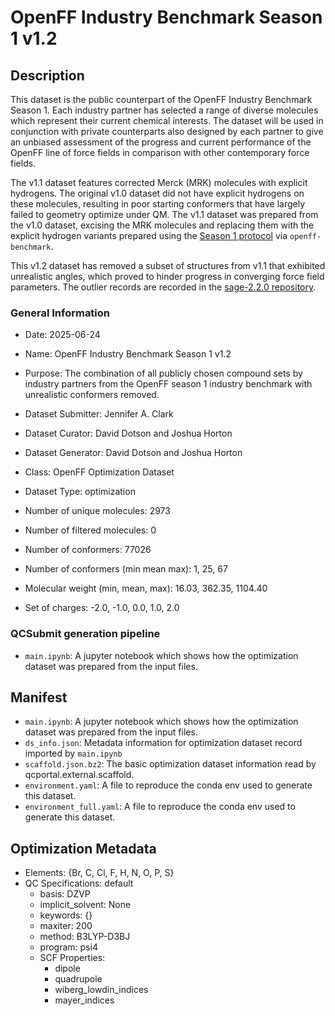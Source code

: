 # OpenFF Industry Benchmark Season 1 v1.2

## Description

This dataset is the public counterpart of the OpenFF Industry Benchmark Season 1.
Each industry partner has selected a range of diverse molecules which represent their current chemical interests.
The dataset will be used in conjunction with private counterparts also designed by each partner to give an unbiased assessment of the progress and current performance of the OpenFF line of force fields in comparison with other contemporary force fields.

The v1.1 dataset features corrected Merck (MRK) molecules with explicit hydrogens.
The original v1.0 dataset did not have explicit hydrogens on these molecules, resulting in poor starting conformers that have largely failed to geometry optimize under QM.
The v1.1 dataset was prepared from the v1.0 dataset, excising the MRK molecules and replacing them with the explicit hydrogen variants prepared using the [Season 1 protocol](https://openforcefield.atlassian.net/wiki/spaces/PS/pages/971898891/Optimization+Benchmarking+Protocol+-+Season+1) via `openff-benchmark`.

This v1.2 dataset has removed a subset of structures from v1.1 that exhibited unrealistic angles, which proved to hinder progress in converging force field parameters. The outlier records are recorded in the [sage-2.2.0 repository](https://github.com/openforcefield/sage-2.2.0/blob/main/05_benchmark_forcefield/process_bm/problem_ids/all_r7_outliers.txt).

### General Information

- Date: 2025-06-24
- Name: OpenFF Industry Benchmark Season 1 v1.2
- Purpose: The combination of all publicly chosen compound sets by industry partners from the OpenFF season 1 industry benchmark with unrealistic conformers removed.
- Dataset Submitter: Jennifer A. Clark
- Dataset Curator: David Dotson and Joshua Horton
- Dataset Generator: David Dotson and Joshua Horton

- Class: OpenFF Optimization Dataset
- Dataset Type: optimization
- Number of unique molecules:   2973
- Number of filtered molecules: 0
- Number of conformers:         77026
- Number of conformers (min mean max): 1, 25, 67
- Molecular weight (min, mean, max): 16.03, 362.35, 1104.40
- Set of charges: -2.0, -1.0, 0.0, 1.0, 2.0

### QCSubmit generation pipeline

* `main.ipynb`: A jupyter notebook which shows how the optimization dataset was prepared from the input files.

## Manifest

* `main.ipynb`: A jupyter notebook which shows how the optimization dataset was prepared from the input files.
* `ds_info.json`: Metadata information for optimization dataset record imported by `main.ipynb`
* `scaffold.json.bz2`: The basic optimization dataset information read by qcportal.external.scaffold.
* `environment.yaml`: A file to reproduce the conda env used to generate this dataset.
* `environment_full.yaml`: A file to reproduce the conda env used to generate this dataset.

## Optimization Metadata

* Elements: {Br, C, Cl, F, H, N, O, P, S}
* QC Specifications: default
  * basis: DZVP
  * implicit_solvent: None
  * keywords: {}
  * maxiter: 200
  * method: B3LYP-D3BJ
  * program: psi4
  * SCF Properties:
    * dipole
    * quadrupole
    * wiberg_lowdin_indices
    * mayer_indices
